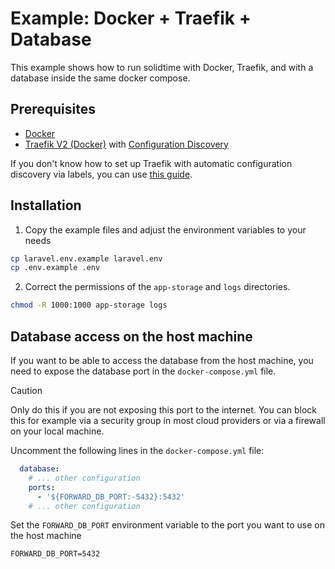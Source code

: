 # Example: Docker + Traefik + Database

This example shows how to run solidtime with Docker, Traefik, and with a database inside the same docker compose.

## Prerequisites

- [Docker](https://docs.docker.com/get-docker/)
- [Traefik V2 (Docker)](https://doc.traefik.io/traefik/getting-started/install-traefik/) with [Configuration Discovery](https://doc.traefik.io/traefik/providers/docker/)

If you don't know how to set up Traefik with automatic configuration discovery via labels, you can use [this guide](https://github.com/korridor/reverse-proxy-docker-traefik).

## Installation

1. Copy the example files and adjust the environment variables to your needs

```bash
cp laravel.env.example laravel.env
cp .env.example .env
```

2. Correct the permissions of the `app-storage` and `logs` directories.

```bash
chmod -R 1000:1000 app-storage logs
```

## Database access on the host machine

If you want to be able to access the database from the host machine, you need to expose the database port in the `docker-compose.yml` file.

> [!CAUTION]
> Only do this if you are not exposing this port to the internet. You can block this for example via a security group in most cloud providers or via a firewall on your local machine.

Uncomment the following lines in the `docker-compose.yml` file:

```yaml
  database:
    # ... other configuration
    ports:
      - '${FORWARD_DB_PORT:-5432}:5432'
    # ... other configuration
```

Set the `FORWARD_DB_PORT` environment variable to the port you want to use on the host machine

```dotenv
FORWARD_DB_PORT=5432
```
